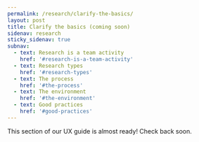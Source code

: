 ```yaml
---
permalink: /research/clarify-the-basics/
layout: post
title: Clarify the basics (coming soon)
sidenav: research
sticky_sidenav: true
subnav:
  - text: Research is a team activity
    href: '#research-is-a-team-activity'
  - text: Research types
    href: '#research-types'
  - text: The process
    href: '#the-process'
  - text: The environment
    href: '#the-environment'
  - text: Good practices
    href: '#good-practices'
---
```


This section of our UX guide is almost ready! Check back soon.
